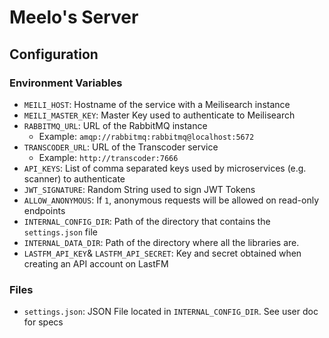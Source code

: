 # Meelo's Server

## Configuration

### Environment Variables

- `MEILI_HOST`: Hostname of the service with a Meilisearch instance
- `MEILI_MASTER_KEY`: Master Key used to authenticate to Meilisearch
- `RABBITMQ_URL`: URL of the RabbitMQ instance
  - Example: `amqp://rabbitmq:rabbitmq@localhost:5672`
- `TRANSCODER_URL`: URL of the Transcoder service
  - Example: `http://transcoder:7666`
- `API_KEYS`: List of comma separated keys used by microservices (e.g. scanner) to authenticate
- `JWT_SIGNATURE`: Random String used to sign JWT Tokens
- `ALLOW_ANONYMOUS`: If `1`, anonymous requests will be allowed on read-only endpoints
- `INTERNAL_CONFIG_DIR`: Path of the directory that contains the `settings.json` file
- `INTERNAL_DATA_DIR`: Path of the directory where all the libraries are.
- `LASTFM_API_KEY`& `LASTFM_API_SECRET`: Key and secret obtained when creating an API account on LastFM

### Files

- `settings.json`: JSON File located in `INTERNAL_CONFIG_DIR`. See user doc for specs
